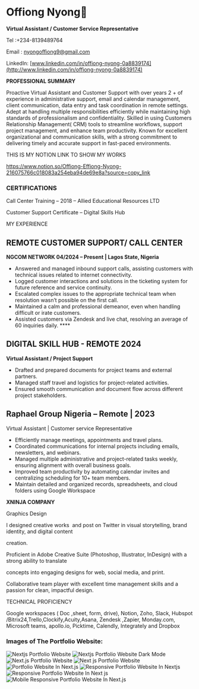 # Offiong Nyong🌟





**Virtual Assistant / Customer Service Representative**

Tel :+234-8139489764

Email : nyongoffiong9@gmail.com

LinkedIn: [www.linkedin.com/in/offiong-nyong-0a8839174](http://www.linkedin.com/in/offiong-nyong-0a8839174)











**PROFESSIONAL SUMMARY**

Proactive Virtual Assistant and Customer Support with over years 2 + of experience in administrative support, email and calendar management, client communication, data entry and task coordination in remote settings. Adept at handling multiple responsibilities efficiently while maintaining high standards of professionalism and confidentiality. Skilled in using Customers Relationship Management( CRM) tools to streamline workflows, support project management, and enhance team productivity. Known for excellent organizational and communication skills, with a strong commitment to delivering timely and accurate support in fast-paced environments.


 THIS IS MY NOTION LINK TO SHOW MY WORKS

https://www.notion.so/Offiong-Effiong-Nyong-216075766c018083a254eba94de69e8a?source=copy_link


### **CERTIFICATIONS**
Call Center Training – 2018 – Allied Educational Resources LTD

Customer Support Certificate – Digital Skills Hub

MY EXPERIENCE


## **REMOTE CUSTOMER SUPPORT/ CALL CENTER**

**NGCOM NETWORK 04/2024 – Present | Lagos State, Nigeria**

- Answered and managed inbound support calls, assisting customers with technical issues related to internet connectivity.
- Logged customer interactions and solutions in the ticketing system for future reference and service continuity.
- Escalated complex issues to the appropriate technical team when resolution wasn’t possible on the first call.
- Maintained a calm and professional demeanor, even when handling difficult or irate customers.
- Assisted customers via Zendesk and live chat, resolving an average of 60 inquiries daily.    ****


## **DIGITAL SKILL HUB - REMOTE 2024**

**Virtual Assistant / Project Support**

- Drafted and prepared documents for project teams and external partners.
- Managed staff travel and logistics for project-related activities.
- Ensured smooth communication and document flow across different project stakeholders.




## **Raphael Group Nigeria – Remote | 2023**

Virtual Assistant | Customer service Representative

- Efficiently manage meetings, appointments and travel plans.
- Coordinated communications for internal projects including emails, newsletters, and webinars.
- Managed multiple administrative and project-related tasks weekly, ensuring alignment with overall business goals.
- Improved team productivity by automating calendar invites and centralizing scheduling for 10+ team members.
- Maintain detailed and organized records, spreadsheets, and cloud folders using Google Workspace

**XNINJA COMPANY**

Graphics Design

I designed creative works  and post on Twitter in visual storytelling, brand identity, and digital content

creation.

Proficient in Adobe Creative Suite (Photoshop, Illustrator, InDesign) with a strong ability to translate

concepts into engaging designs for web, social media, and print.

Collaborative team player with excellent time management skills and a passion for clean, impactful design.


TECHNICAL PROFICIENCY 

Google workspaces ( Doc ,sheet, form, drive), Notion, Zoho, Slack, Hubspot /Bitrix24,Trello,Clockify,Acuity,Asana, Zendesk ,Zapier, Monday.com, Microsoft teams, apollo.io, Picktime, Calendly, Integrately and Dropbox



### Images of The Portfolio Website:


![Nextjs Portfolio Website](https://github.com/codebucks27/Next.js-Developer-Portfolio-Starter-Code/blob/main/website%20images/home-light-desktop.png)
![Nextjs Portfolio Website Dark Mode](https://github.com/codebucks27/Next.js-Developer-Portfolio-Starter-Code/blob/main/website%20images/home-dark-desktop.png)
![Next.js Portfolio Website](https://github.com/codebucks27/Next.js-Developer-Portfolio-Starter-Code/blob/main/website%20images/about-light-desktop.png)
![Next js Portfolio Website](https://github.com/codebucks27/Next.js-Developer-Portfolio-Starter-Code/blob/main/website%20images/projects-dark-desktop.png)
![Portfolio Website In Next.js](https://github.com/codebucks27/Next.js-Developer-Portfolio-Starter-Code/blob/main/website%20images/articles-light-desktop.png)
![Responsive Portfolio Website In Nextjs](https://github.com/codebucks27/Next.js-Developer-Portfolio-Starter-Code/blob/main/website%20images/about-light-mobile.png)
![Responsive Portfolio Website In Next js](https://github.com/codebucks27/Next.js-Developer-Portfolio-Starter-Code/blob/main/website%20images/projects-light-mobile.png)
![Mobile Responsive Portfolio Website In Next.js](https://github.com/codebucks27/Next.js-Developer-Portfolio-Starter-Code/blob/main/website%20images/articles-light-mobile.png)





